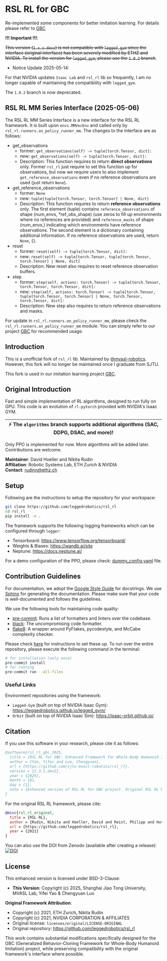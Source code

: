 # RSL RL for GBC

Re-implemented some components for better imitation learning. For details please refer to [GBC](https://github.com/sjtu-mvasl-robotics/GBC.git)

**!!! Important !!!**:

~~This version (`2.x.x-devx`) is not compatible with `legged_gym` since the interface (original interface) has been severely modified by ETHZ and NVIDIA. To install the version for `legged_gym`, please use the `1.0.2` branch~~. 

* Notice Update 2025-05-14:

For that NVIDIA updates `Isaac Lab` and `rsl_rl` lib so frequently, I am no longer capable of maintaining the compatibility with `legged_gym`.

The `1.0.2` branch is now deprecated.

## RSL RL MM Series Interface (2025-05-06)

The RSL RL MM Series Interface is a new interface for the RSL RL framework. It is built upon `envs.MMVecEnv` and called only by  `rsl_rl.runners.on_policy_runner_mm`. The changes to the interface are as follows:

* get_observations
    * former: `get_observations(self) -> tuple[torch.Tensor, dict]:`
    * new: `get_observations(self) -> tuple[torch.Tensor, dict]:`
    * Description: This function requires to return **direct observations** only. Former `rsl_rl` just require to set this function up for observations, but now we require users to also implement `get_reference_observations` even if no reference observations are used (just return `None`).
* get_reference_observations
    * former: `None`
    * new: `tuple[tuple[torch.Tensor, torch.Tensor] | None, dict]`
    * Description: This function requires to return **reference observations** only. The first element (tuple) contains `reference_observations` of shape (num_envs, *ref_obs_shape) (use zeros to fill up environments where no references are provided) and `reference_masks` of shape (num_envs,) indicating which environments have reference observations. The second element is a dictionary containing additional information. If no reference observations are used, return `None`, {}.
* reset
    * former: `reset(self) -> tuple[torch.Tensor, dict]:`
    * new: `reset(self) -> tuple[torch.Tensor, tuple[torch.Tensor, torch.Tensor] | None, dict]`
    * Description: New reset also requires to reset reference observation buffers.
* step
    * former: `step(self, actions: torch.Tensor) -> tuple[torch.Tensor, torch.Tensor, torch.Tensor, dict]:`
    * new: `step(self, actions: torch.Tensor) -> tuple[torch.Tensor, tuple[torch.Tensor, torch.Tensor] | None, torch.Tensor, torch.Tensor, dict]:`
    * Description: New step also requires to return reference observations and masks.

For update in `rsl_rl.runners.on_policy_runner_mm`, please check the `rsl_rl.runners.on_policy_runner_mm` module. You can simply refer to our project [GBC](https://github.com/sjtu-mvasl-robotics/GBC) for recommended usage.

## Introduction
This is a unofficial fork of `rsl_rl` lib. Maintained by [@mvasl-robotics](https://github.com/sjtu-mvasl-robotics). However, this fork will no longer be maintained once I graduate from SJTU.

This fork is used in our imitation learning project [GBC](https://github.com/sjtu-mvasl-robotics/GBC).

## Original Introduction


Fast and simple implementation of RL algorithms, designed to run fully on GPU.
This code is an evolution of `rl-pytorch` provided with NVIDIA's Isaac GYM.

| :zap:        The `algorithms` branch supports additional algorithms (SAC, DDPG, DSAC, and more)! |
| ------------------------------------------------------------------------------------------------ |

Only PPO is implemented for now. More algorithms will be added later.
Contributions are welcome.

**Maintainer**: David Hoeller and Nikita Rudin <br/>
**Affiliation**: Robotic Systems Lab, ETH Zurich & NVIDIA <br/>
**Contact**: rudinn@ethz.ch

## Setup

Following are the instructions to setup the repository for your workspace:

```bash
git clone https://github.com/leggedrobotics/rsl_rl
cd rsl_rl
pip install -e .
```

The framework supports the following logging frameworks which can be configured through `logger`:

* Tensorboard: https://www.tensorflow.org/tensorboard/
* Weights & Biases: https://wandb.ai/site
* Neptune: https://docs.neptune.ai/

For a demo configuration of the PPO, please check: [dummy_config.yaml](config/dummy_config.yaml) file.


## Contribution Guidelines

For documentation, we adopt the [Google Style Guide](https://sphinxcontrib-napoleon.readthedocs.io/en/latest/example_google.html) for docstrings. We use [Sphinx](https://www.sphinx-doc.org/en/master/) for generating the documentation. Please make sure that your code is well-documented and follows the guidelines.

We use the following tools for maintaining code quality:

- [pre-commit](https://pre-commit.com/): Runs a list of formatters and linters over the codebase.
- [black](https://black.readthedocs.io/en/stable/): The uncompromising code formatter.
- [flake8](https://flake8.pycqa.org/en/latest/): A wrapper around PyFlakes, pycodestyle, and McCabe complexity checker.

Please check [here](https://pre-commit.com/#install) for instructions to set these up. To run over the entire repository, please execute the following command in the terminal:


```bash
# for installation (only once)
pre-commit install
# for running
pre-commit run --all-files
```

### Useful Links

Environment repositories using the framework:

* `Legged-Gym` (built on top of NVIDIA Isaac Gym): https://leggedrobotics.github.io/legged_gym/
* `Orbit` (built on top of NVIDIA Isaac Sim): https://isaac-orbit.github.io/

## Citation

If you use this software in your research, please cite it as follows:

```bibtex
@software{rsl_rl_gbc_2025,
  title = {RSL RL for GBC: Enhanced Framework for Whole-Body Humanoid Imitation},
  author = {Yao, Yifei and Luo, Chengyuan},
  url = {https://github.com/sjtu-mvasl-robotics/rsl_rl},
  version = {2.3.1.dev2},
  year = {2025},
  month = {8},
  day = {1},
  note = {Enhanced version of RSL RL for GBC project. Original RSL RL by ETH Zurich and NVIDIA.}
}
```

For the original RSL RL framework, please cite:
```bibtex
@misc{rsl_rl_original,
  title = {RSL RL},
  author = {Rudin, Nikita and Hoeller, David and Reist, Philipp and Hutter, Marco},
  url = {https://github.com/leggedrobotics/rsl_rl},
  year = {2021}
}
```

You can also use the DOI from Zenodo (available after creating a release): [![DOI](https://zenodo.org/badge/DOI/YOUR_DOI_HERE.svg)](https://doi.org/YOUR_DOI_HERE)

## License

This enhanced version is licensed under BSD-3-Clause:
- **This Version**: Copyright (c) 2025, Shanghai Jiao Tong University, MVASL Lab, Yifei Yao & Chengyuan Luo

**Original Framework Attribution**:
- Copyright (c) 2021, ETH Zurich, Nikita Rudin
- Copyright (c) 2021, NVIDIA CORPORATION & AFFILIATES
- Original license: `licenses/original/LICENSE-ORIGINAL`
- Original repository: https://github.com/leggedrobotics/rsl_rl

This work contains substantial modifications specifically designed for the GBC 
(Generalized Behavior-Cloning Framework for Whole-Body Humanoid Imitation) project, 
while preserving compatibility with the original framework's interface where possible.
